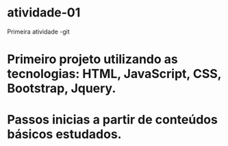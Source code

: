# atividade-01
Primeira atividade -git
# Primeiro projeto utilizando as tecnologias: HTML, JavaScript, CSS, Bootstrap, Jquery.
# Passos inicias a partir de conteúdos básicos estudados.
